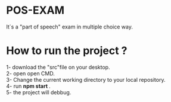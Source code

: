 # POS-EXAM
It`s a "part of speech" exam in multiple choice way.

<h1> How to run the project ? </h1>
1- download the "src"file on your desktop.<br>
2- open open CMD.<br>
3- Change the current working directory to your local repository.<br>
4- run <strong> npm start </strong> .<br>
5- the project will debbug.<br>
